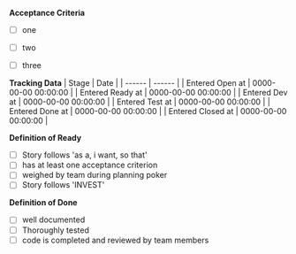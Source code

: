 **Acceptance Criteria**
- [ ] one
- [ ] two
- [ ] three


**Tracking Data**
| Stage | Date |
| ------ | ------ |
| Entered Open at | 0000-00-00 00:00:00 |
| Entered Ready at | 0000-00-00 00:00:00 |
| Entered Dev at | 0000-00-00 00:00:00 |
| Entered Test at | 0000-00-00 00:00:00 |
| Entered Done at | 0000-00-00 00:00:00 |
| Entered Closed at | 0000-00-00 00:00:00 |

**Definition of Ready**
- [ ] Story follows 'as a, i want, so that'
- [ ] has at least one acceptance criterion
- [ ] weighed by team during planning poker
- [ ] Story follows 'INVEST'

**Definition of Done**
- [ ] well documented
- [ ] Thoroughly tested
- [ ] code is completed and reviewed by team members